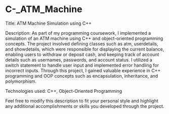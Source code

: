 # C-_ATM_Machine
Title: ATM Machine Simulation using C++

Description: As part of my programming coursework, I implemented a simulation of an ATM machine using C++ and object-oriented programming concepts. The project involved defining classes such as atm, userdetails, and showdetails, which were responsible for displaying the current balance, enabling users to withdraw or deposit cash, and keeping track of account details such as usernames, passwords, and account status. I utilized a switch statement to handle user input and implemented error handling for incorrect inputs. Through this project, I gained valuable experience in C++ programming and OOP concepts such as encapsulation, inheritance, and polymorphism.

Technologies used: C++, Object-Oriented Programming

Feel free to modify this description to fit your personal style and highlight any additional accomplishments or skills you developed through the project.
